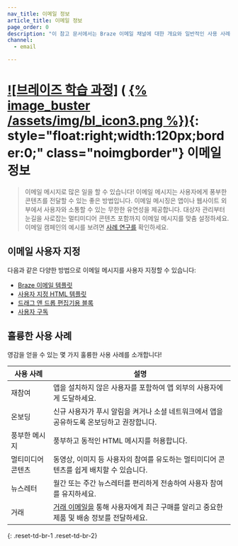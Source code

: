 ```yaml
---
nav_title: 이메일 정보
article_title: 이메일 정보
page_order: 0
description: "이 참고 문서에서는 Braze 이메일 채널에 대한 개요와 일반적인 사용 사례를 제공합니다."
channel:
  - email

---
```


# [![브레이즈 학습 과정]](https://learning.braze.com/messaging-channels-email) ( [{% image_buster /assets/img/bl_icon3.png %})](https://learning.braze.com/messaging-channels-email){: style="float:right;width:120px;border:0;" class="noimgborder"} 이메일 정보

> 이메일 메시지로 많은 일을 할 수 있습니다! 이메일 메시지는 사용자에게 풍부한 콘텐츠를 전달할 수 있는 좋은 방법입니다. 이메일 메시징은 앱이나 웹사이트 외부에서 사용자와 소통할 수 있는 무한한 유연성을 제공합니다. 대상자 관리부터 눈길을 사로잡는 멀티미디어 콘텐츠 포함까지 이메일 메시지를 맞춤 설정하세요. 이메일 캠페인의 예시를 보려면 [사례 연구를][6] 확인하세요.

## 이메일 사용자 지정

다음과 같은 다양한 방법으로 이메일 메시지를 사용자 지정할 수 있습니다:

- [Braze 이메일 템플릿][2]
- [사용자 지정 HTML 템플릿][7]
- [드래그 앤 드롭 편집기용 블록][4]
- [사용자 구독][5]

## 훌륭한 사용 사례

영감을 얻을 수 있는 몇 가지 훌륭한 사용 사례를 소개합니다!

| 사용 사례 | 설명 |
| --- | --- |
| 재참여 | 앱을 설치하지 않은 사용자를 포함하여 앱 외부의 사용자에게 도달하세요. |
| 온보딩 | 신규 사용자가 푸시 알림을 켜거나 소셜 네트워크에서 앱을 공유하도록 온보딩하고 권장합니다. |
| 풍부한 메시지 | 풍부하고 동적인 HTML 메시지를 허용합니다. |
| 멀티미디어 콘텐츠 | 동영상, 이미지 등 사용자의 참여를 유도하는 멀티미디어 콘텐츠를 쉽게 배치할 수 있습니다. |
| 뉴스레터 | 월간 또는 주간 뉴스레터를 편리하게 전송하여 사용자 참여를 유지하세요. |
| 거래 | [거래 이메일을][3] 통해 사용자에게 최근 구매를 알리고 중요한 제품 및 배송 정보를 전달하세요.
{: .reset-td-br-1 .reset-td-br-2}


[1]: {{site.baseurl}}/user_guide/message_building_by_channel/email/html_editor/creating_an_email_campaign/
[2]: {{site.baseurl}}/user_guide/message_building_by_channel/email/templates/email_template/
[3]: {{site.baseurl}}/user_guide/message_building_by_channel/email/transactional_message_api_campaign/
[4]: {{site.baseurl}}/user_guide/message_building_by_channel/email/drag_and_drop/dnd_editor_blocks/
[5]: {{site.baseurl}}/user_guide/message_building_by_channel/email/managing_user_subscriptions/
[6]: https://www.braze.com/customers/
[7]: {{site.baseurl}}/user_guide/message_building_by_channel/email/templates/html_email_template/